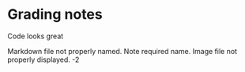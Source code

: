 # Grading notes

Code looks great

Markdown file not properly named. Note required name.
Image file not properly displayed.
-2
